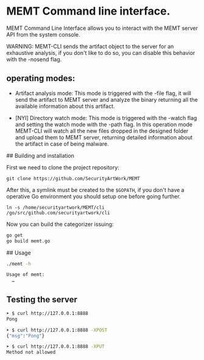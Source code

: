 # MEMT Command line interface.

MEMT Command Line Interface allows you to interact with the MEMT server API from the system
console.

WARNING: MEMT-CLI sends the artifact object to the server for an
exhaustive analysis, if you don't like to do so, you can disable this
behavior with the -nosend flag.



## operating modes:

* Artifact analysis mode: This mode is triggered with the -file flag, it will
send the artifact to MEMT server and analyze the binary returning all the
available information about this artifact.

* [NYI] Directory watch mode: This mode is triggered with the -watch flag and
setting the watch mode with the -path flag. In this operation mode MEMT-CLI
will watch all the new files dropped in the designed folder and upload them
to MEMT server, returning detailed information about the artifact in case
of being malware.

## Building and installation

First we need to clone the project repository:

`git clone https://github.com/SecurityArtWork/MEMT`

After this, a symlink must be created to the `$GOPATH`, if you don't have a operative Go environment you should setup one before going further.

`ln -s /home/securityartwork/MEMT/cli /go/src/github.com/securityartwork/cli`

Now you can build the categorizer issuing:


```bash
go get
go build memt.go
```


## Usage

```bash
./memt -h

Usage of memt:
  …
```

## Testing the server

```bash
➤ $ curl http://127.0.0.1:8888
Pong

➤ $ curl http://127.0.0.1:8888 -XPOST
{"msg":"Pong"}

➤ $ curl http://127.0.0.1:8888 -XPUT
Method not allowed
```
